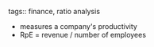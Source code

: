 tags:: finance, ratio analysis

- measures a company's productivity
- RpE = revenue / number of employees